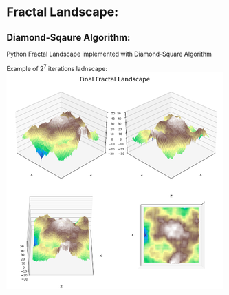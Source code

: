 # Fractal Landscape:
## Diamond-Sqaure Algorithm:

Python Fractal Landscape implemented with Diamond-Square Algorithm

Example of $2^7$ iterations ladnscape:
![Example of a final result](results/final_1.png)